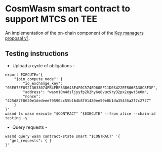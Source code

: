 # CosmWasm smart contract to support MTCS on TEE

An implementation of the on-chain component of
the [Key managers proposal v1](https://github.com/informalsystems/tee-mtcs/issues/26).

## Testing instructions

* Upload a cycle of obligations -

```
export EXECUTE='{
    "join_compute_node": {
        "io_exchange_key": "03E67EF09213633074FB4FBF338643F4F0C574ED60EF11D03422EEB06FA38C8F3F", 
        "address": "wasm10n4dsljyyfp2k2hy6e8vuc9ry32px2egwt5e0m", 
        "nonce": "425d87f8620e1dedeee70590cc55b164b8f01480ee59e0b1da35436a2f7c2777"
    }
}'
wasmd tx wasm execute "$CONTRACT" "$EXECUTE" --from alice --chain-id testing -y
```

* Query requests -

```
wasmd query wasm contract-state smart "$CONTRACT" '{
  "get_requests": { }
}'
```
